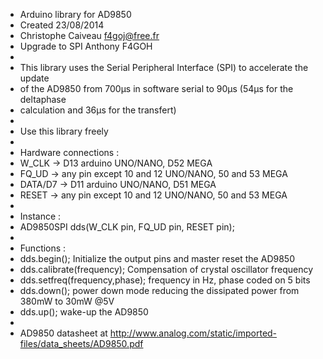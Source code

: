 * Arduino library for AD9850
* Created 23/08/2014
* Christophe Caiveau f4goj@free.fr
* Upgrade to SPI Anthony F4GOH
*
* This library uses the Serial Peripheral Interface (SPI) to accelerate the update
* of the AD9850 from 700µs in software serial to 90µs (54µs for the deltaphase
* calculation and 36µs for the transfert)
*
* Use this library freely
*
* Hardware connections :
* W_CLK -> D13 arduino UNO/NANO, D52 MEGA
* FQ_UD -> any pin except 10 and 12 UNO/NANO, 50 and 53 MEGA
* DATA/D7 -> D11 arduino UNO/NANO, D51 MEGA
* RESET -> any pin except 10 and 12 UNO/NANO, 50 and 53 MEGA
*
* Instance :
* AD9850SPI dds(W_CLK pin, FQ_UD pin, RESET pin);
*
* Functions :
* dds.begin(); Initialize the output pins and master reset the AD9850
* dds.calibrate(frequency); Compensation of crystal oscillator frequency
* dds.setfreq(frequency,phase); frequency in Hz, phase coded on 5 bits
* dds.down(); power down mode reducing the dissipated power from 380mW to 30mW @5V
* dds.up(); wake-up the AD9850
*
* AD9850 datasheet at http://www.analog.com/static/imported-files/data_sheets/AD9850.pdf
